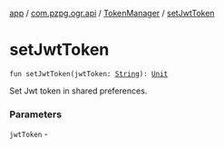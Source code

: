 [app](../../index.md) / [com.pzpg.ogr.api](../index.md) / [TokenManager](index.md) / [setJwtToken](./set-jwt-token.md)

# setJwtToken

`fun setJwtToken(jwtToken: `[`String`](https://kotlinlang.org/api/latest/jvm/stdlib/kotlin/-string/index.html)`): `[`Unit`](https://kotlinlang.org/api/latest/jvm/stdlib/kotlin/-unit/index.html)

Set Jwt token in shared preferences.

### Parameters

`jwtToken` - 